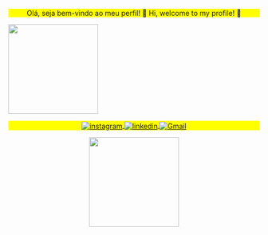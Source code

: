 <p align="center" style="background:yellow">
Olá, seja bem-vindo ao meu perfil! 👋 Hi, welcome to my profile! 👋
</p>

<a href="https://github.com/analivia1104">
<img height="180em" src="https://github-readme-stats.vercel.app/api?username=analivia1104&show_icons=true&theme=radical&include_all_commits=true&count_private=true"/>

  
<p align="center" style="background:yellow">
<a href="https://www.instagram.com/analivia_1104" radical ="_blank">
<img align="center" src="https://img.shields.io/badge/-Instagram-05122A?style=flat&logo=instagram" alt="instagram"/>
<a href="https://www.linkedin.com/in/ana-l%C3%ADvia-silva-paiva-915a13230/" radical ="_blank">
<img align="center" src="https://img.shields.io/badge/-LinkedIn-05122A?style=flat&logo=linkedin" alt="linkedin"/>
<a href="mailto:analivia110405@gmail.com" target="_blank">
<img align="center" src="https://img.shields.io/badge/-Gmail-05122A?style=flat&logo=Gmail" alt="Gmail"/>

<div align="center">
<img height="180em" src="https://github-profile-trophy.vercel.app/?username=analivia1104&theme=algolia&no-frame=true&row=1&&margin-w=20&no-bg=true"/>

</a> 
</a>
</a>

